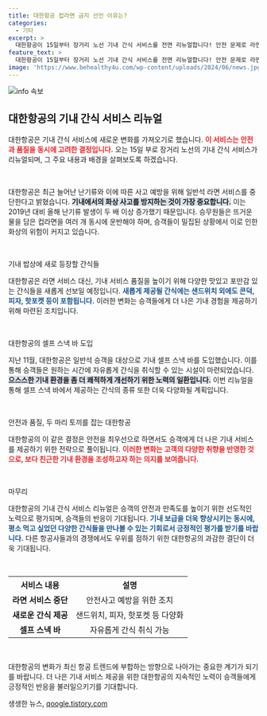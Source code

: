 ```yaml
---
title: 대한항공 컵라면 금지 선언 이유는?
categories:
  - 기타
excerpt: >
  대한항공이 15일부터 장거리 노선 기내 간식 서비스를 전면 리뉴얼합니다! 안전 문제로 라면 서비스는 중단되지만, 샌드위치 외 다양한 간식 메뉴가 새롭게 등장해 더욱 풍성해질 예정입니다. 클릭해서 자세한 소식을 확인하세요!
feature_text: >
  대한항공이 15일부터 장거리 노선 기내 간식 서비스를 전면 리뉴얼합니다! 안전 문제로 라면 서비스는 중단되지만, 샌드위치 외 다양한 간식 메뉴가 새롭게 등장해 더욱 풍성해질 예정입니다. 클릭해서 자세한 소식을 확인하세요!
image: 'https://www.behealthy4u.com/wp-content/uploads/2024/06/news.jpg'
---
```


<p><img src="https://www.behealthy4u.com/wp-content/uploads/2024/06/news.jpg" alt="info 속보" /></p>

<h2 data-ke-size="size26">대한항공의 기내 간식 서비스 리뉴얼</h2>

<p>대한항공은 기내 간식 서비스에 새로운 변화를 가져오기로 했습니다. <b><span style="color: #ee2323;">이 서비스는 안전과 품질을 동시에 고려한 결정입니다.</span></b> 오는 15일 부로 장거리 노선의 기내 간식 서비스가 리뉴얼되며, 그 주요 내용과 배경을 살펴보도록 하겠습니다.</p>

<p data-ke-size="size16">&nbsp;</p>

<p>대한항공은 최근 늘어난 난기류와 이에 따른 사고 예방을 위해 일반석 라면 서비스를 중단한다고 밝혔습니다. <b><span style="background-color: #21538527;">기내에서의 화상 사고를 방지하는 것이 가장 중요합니다.</span></b> 이는 2019년 대비 올해 난기류 발생이 두 배 이상 증가했기 때문입니다. 승무원들은 뜨거운 물을 담은 컵라면을 여러 개 동시에 운반해야 하며, 승객들이 밀집된 상황에서 이로 인한 화상의 위험이 커지고 있습니다.</p>

<p data-ke-size="size16">&nbsp;</p>

<p>기내 밥상에 새로 등장할 간식들</p>

<p>대한항공은 라면 서비스 대신, 기내 서비스 품질을 높이기 위해 다양한 맛있고 포만감 있는 간식들을 새롭게 선보일 예정입니다. <b><span style="color: #1a5490;">새롭게 제공될 간식에는 샌드위치 외에도 콘덕, 피자, 핫포켓 등이 포함됩니다.</span></b> 이러한 변화는 승객들에게 더 나은 기내 경험을 제공하기 위해 마련된 조치입니다.</p>

<p data-ke-size="size16">&nbsp;</p>

<p>대한항공의 셀프 스낵 바 도입</p>

<p>지난 11월, 대한항공은 일반석 승객을 대상으로 기내 셀프 스낵 바를 도입했습니다. 이를 통해 승객들은 원하는 시간에 자유롭게 간식을 취식할 수 있는 시설이 마련되었습니다. <b><span style="background-color: #21538527;">으스스한 기내 환경을 좀 더 쾌적하게 개선하기 위한 노력의 일환입니다.</span></b> 이번 리뉴얼을 통해 셀프 스낵 바에서 제공하는 간식의 종류 또한 더욱 다양화될 계획입니다.</p>

<p data-ke-size="size16">&nbsp;</p>

<p>안전과 품질, 두 마리 토끼를 잡는 대한항공</p>

<p>대한항공의 이 같은 결정은 안전을 최우선으로 하면서도 승객에게 더 나은 기내 서비스를 제공하기 위한 전략으로 풀이됩니다. <b><span style="color: #ee2323;">이러한 변화는 고객의 다양한 취향을 반영한 것으로, 보다 친근한 기내 환경을 조성하고자 하는 의지를 보여줍니다.</span></b> </p>

<p data-ke-size="size16">&nbsp;</p>

<p>마무리</p>

<p>대한항공의 기내 간식 서비스 리뉴얼은 승객의 안전과 만족도를 높이기 위한 선도적인 노력으로 평가되며, 승객들의 반응이 기대됩니다. <b><span style="color: #1a5490;">기내 보급을 더욱 향상시키는 동시에, 평소 먹고 싶었던 다양한 간식들을 만나볼 수 있는 기회로서 긍정적인 평가를 받기를 바랍니다.</span></b> 다른 항공사들과의 경쟁에서도 우위를 점하기 위한 대한항공의 과감한 결단이 더욱 기대됩니다. </p>

<p data-ke-size="size16">&nbsp;</p>

<table>
    <tr>
        <th style="text-align: center; height: 17px;"><b>서비스 내용</b></th>
        <th style="text-align: center; height: 17px;"><b>설명</b></th>
    </tr>
    <tr>
        <td style="text-align: center; height: 17px;"><b>라면 서비스 중단</b></td>
        <td style="text-align: center; height: 17px;">안전사고 예방을 위한 조치</td>
    </tr>
    <tr>
        <td style="text-align: center; height: 17px;"><b>새로운 간식 제공</b></td>
        <td style="text-align: center; height: 17px;">샌드위치, 피자, 핫포켓 등 다양화</td>
    </tr>
    <tr>
        <td style="text-align: center; height: 17px;"><b>셀프 스낵 바</b></td>
        <td style="text-align: center; height: 17px;">자유롭게 간식 취식 가능</td>
    </tr>
</table>

<p data-ke-size="size16">&nbsp;</p>

<p>대한항공의 변화가 최신 항공 트렌드에 부합하는 방향으로 나아가는 중요한 계기가 되기를 바랍니다. 더 나은 기내 서비스 제공을 위한 대한항공의 지속적인 노력이 승객들에게 긍정적인 반응을 불러일으키기를 기대합니다.</p>
생생한 뉴스, <a href="https://qoogle.tistory.com" rel="dofollow">qoogle.tistory.com</a>


